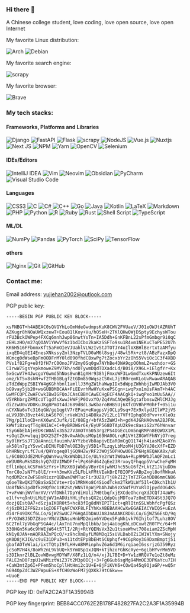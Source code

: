 ### Hi there 👋

A Chinese college student, love coding, love open source, love open Internet

My favorite Linux distribution: 

![Arch](https://img.shields.io/badge/Arch%20Linux-1793D1?logo=arch-linux&logoColor=fff&style=for-the-badge)
![Debian](https://img.shields.io/badge/Debian-D70A53?style=for-the-badge&logo=debian&logoColor=white)

My favorite search engine: 

![scrapy](https://img.shields.io/badge/startpage-%23a6afff?style=for-the-badge)

My favorite browser: 

![Brave](https://img.shields.io/badge/Brave-FB542B?style=for-the-badge&logo=Brave&logoColor=white)

### My tech stacks:

#### Frameworks, Platforms and Libraries

![Django](https://img.shields.io/badge/django-%23092E20.svg?style=for-the-badge&logo=django&logoColor=white)
![FastAPI](https://img.shields.io/badge/FastAPI-005571?style=for-the-badge&logo=fastapi)
![Flask](https://img.shields.io/badge/flask-%23000.svg?style=for-the-badge&logo=flask&logoColor=white)
![scrapy](https://img.shields.io/badge/scrapy-%2360a839?style=for-the-badge)
![NodeJS](https://img.shields.io/badge/node.js-6DA55F?style=for-the-badge&logo=node.js&logoColor=white)
![Vue.js](https://img.shields.io/badge/vuejs-%2335495e.svg?style=for-the-badge&logo=vuedotjs&logoColor=%234FC08D)
![Nuxtjs](https://img.shields.io/badge/Nuxt-002E3B?style=for-the-badge&logo=nuxtdotjs&logoColor=#00DC82)
![Next JS](https://img.shields.io/badge/Next-black?style=for-the-badge&logo=next.js&logoColor=white)
![NPM](https://img.shields.io/badge/NPM-%23CB3837.svg?style=for-the-badge&logo=npm&logoColor=white)
![Yarn](https://img.shields.io/badge/yarn-%232C8EBB.svg?style=for-the-badge&logo=yarn&logoColor=white)
![OpenCV](https://img.shields.io/badge/opencv-%23white.svg?style=for-the-badge&logo=opencv&logoColor=white)
![Selenium](https://img.shields.io/badge/-selenium-%43B02A?style=for-the-badge&logo=selenium&logoColor=white)

#### IDEs/Editors

![IntelliJ IDEA](https://img.shields.io/badge/IntelliJIDEA-000000.svg?style=for-the-badge&logo=intellij-idea&logoColor=white)
![Vim](https://img.shields.io/badge/VIM-%2311AB00.svg?style=for-the-badge&logo=vim&logoColor=white)
![Neovim](https://img.shields.io/badge/NeoVim-%2357A143.svg?&style=for-the-badge&logo=neovim&logoColor=white)
![Obsidian](https://img.shields.io/badge/Obsidian-%23483699.svg?style=for-the-badge&logo=obsidian&logoColor=white)
![PyCharm](https://img.shields.io/badge/pycharm-143?style=for-the-badge&logo=pycharm&logoColor=black&color=black&labelColor=green)
![Visual Studio Code](https://img.shields.io/badge/Visual%20Studio%20Code-0078d7.svg?style=for-the-badge&logo=visual-studio-code&logoColor=white)

#### Languages

![CSS3](https://img.shields.io/badge/css3-%231572B6.svg?style=for-the-badge&logo=css3&logoColor=white)
![C](https://img.shields.io/badge/c-%2300599C.svg?style=for-the-badge&logo=c&logoColor=white)
![C#](https://img.shields.io/badge/c%23-%23239120.svg?style=for-the-badge&logo=c-sharp&logoColor=white)
![C++](https://img.shields.io/badge/c++-%2300599C.svg?style=for-the-badge&logo=c%2B%2B&logoColor=white)
![Go](https://img.shields.io/badge/go-%2300ADD8.svg?style=for-the-badge&logo=go&logoColor=white)
![Java](https://img.shields.io/badge/java-%23ED8B00.svg?style=for-the-badge&logo=openjdk&logoColor=white)
![Kotlin](https://img.shields.io/badge/kotlin-%237F52FF.svg?style=for-the-badge&logo=kotlin&logoColor=white)
![LaTeX](https://img.shields.io/badge/latex-%23008080.svg?style=for-the-badge&logo=latex&logoColor=white)
![Markdown](https://img.shields.io/badge/markdown-%23000000.svg?style=for-the-badge&logo=markdown&logoColor=white)
![PHP](https://img.shields.io/badge/php-%23777BB4.svg?style=for-the-badge&logo=php&logoColor=white)
![Python](https://img.shields.io/badge/python-3670A0?style=for-the-badge&logo=python&logoColor=ffdd54)
![R](https://img.shields.io/badge/r-%23276DC3.svg?style=for-the-badge&logo=r&logoColor=white)
![Ruby](https://img.shields.io/badge/ruby-%23CC342D.svg?style=for-the-badge&logo=ruby&logoColor=white)
![Rust](https://img.shields.io/badge/rust-%23000000.svg?style=for-the-badge&logo=rust&logoColor=white)
![Shell Script](https://img.shields.io/badge/shell_script-%23121011.svg?style=for-the-badge&logo=gnu-bash&logoColor=white)
![TypeScript](https://img.shields.io/badge/typescript-%23007ACC.svg?style=for-the-badge&logo=typescript&logoColor=white)

#### ML/DL

![NumPy](https://img.shields.io/badge/numpy-%23013243.svg?style=for-the-badge&logo=numpy&logoColor=white)
![Pandas](https://img.shields.io/badge/pandas-%23150458.svg?style=for-the-badge&logo=pandas&logoColor=white)
![PyTorch](https://img.shields.io/badge/PyTorch-%23EE4C2C.svg?style=for-the-badge&logo=PyTorch&logoColor=white)
![SciPy](https://img.shields.io/badge/SciPy-%230C55A5.svg?style=for-the-badge&logo=scipy&logoColor=%white)
![TensorFlow](https://img.shields.io/badge/TensorFlow-%23FF6F00.svg?style=for-the-badge&logo=TensorFlow&logoColor=white)

#### others

![Nginx](https://img.shields.io/badge/nginx-%23009639.svg?style=for-the-badge&logo=nginx&logoColor=white)
![Git](https://img.shields.io/badge/git-%23F05033.svg?style=for-the-badge&logo=git&logoColor=white)
![GitHub](https://img.shields.io/badge/github-%23121011.svg?style=for-the-badge&logo=github&logoColor=white)

### Contact me:

Email address: yujiehan2002@outlook.com

PGP public key:

```
-----BEGIN PGP PUBLIC KEY BLOCK-----

xsFNBGT+h4ABEAC0sQVGYhLoOmHdeGwdmpsKuK8CWV2FVUaeV/J01eOWJtAZRUhT
AZKugr8hNOaUWQxzewT+Eou81lKoy+Vu/hOSeH+2TKlQHwQWjDSpty9EchysWTou
rFU3BckOWPep4FXCq6mnhJwp86nwtYsTn+IA5Ddh+GnKFBnL22sPfmGmbqr9i0qC
zEHLzHO/m27qQOAV1YWwVf6z1bdICbo2kaKzSSFTo9su1R4xm1NEKuCToPE52U7h
KK6H516FFbnmxKft5aFmOIeVJUahlVLWzIvStJTOTJY4oIlVXBHlBertxtaAMfyu
ixqED4qGEI4EnesXNkssyZml3NzpTVLD0aM6l8sgj/48wl5Rk+zt8/ABzFazxDpQ
WCmcg0dWseBpFmOODFrMY0ld090fhdCBxwPg7tZocxbYr2zOh55VviOc1C3f4XBD
PVs1f82Fg+e8fDfH7rC0OnoJPV2my0Sq0gw7NYhBe4DWA9qpOOhmLZ+wxhdor+GS
CIrwW75gsYvpkmoweZ9MV7kh/ndOTywmDQdTDXadcLd/B0i8/X96L+iElgfYr+Kx
5xGcwV7H4JwcgoYGwmd5hNos8wnB1gXHr938hjFmxoWF3LwGmdTxuKkPNUzew6It
omz/kT5x8shN+wf2THBGBLgfZtGDm850WqszCS0xL7jtR0remKLoUvRwawARAQAB
zTdZdWppZSBIYW4gKGhhbnl1amllJ3MgZW1haWwpIDx5dWppZWhhbjIwMDJAb3V0
bG9vay5jb20+wsGUBBMBCAA+FiEEvrhMwHYuKxePSCgn+iwqPxo1mUsFAmT+h4AC
GwMFCQPCZwAFCwkIBwIGFQoJCAsCBBYCAwECHgECF4AACgkQ+iwqPxo1mUu5AA//
V5YRhbrgZFMIcUTlgdfsXwwJkWFjP0OvxYO/Zq4VmCAQeQE5gtafbmswZHlCMJJg
diZzwU0vVD0KuJKg8PmDt4dJ689dBdL3wKbaroBHBSUj6XfcDVBhPM0hFf+05i1u
nCYXNa6vTc316qGW/gq1qgtV7rEPaq+eKugpsVjOCLp9sq+7Ex9xlydJIlWP2jVS
aLV9JBhJBvzt4KLbAS6P0ljrVeW1hIi4D8ka2Vi2Lc17VFfIphq80dPvv+nXleOz
7Mg/p1IloCD+nKX6wnCJufk/iI/08Eg/+bfA5zZWWJ+h+gdK4JGRHA0vnA2BJF0L
kWWfi8zwqfT4g9NIAC+C+9yBRDWGr6k/EyUP568DTApU2k9ec8asiG2xY6hWnvar
tSyG6bEbAjeEDKcW0Alx3S527V3mOTY5053rg2PS4DGEcLOm5nqRMPn8EQWDX1PL
+sOqtZk+wtqqjQKX25ZT+28vAwAhDusMOp169HA0OLrqR1VHtZ8GWfFhNYjO7reg
5y0lHrSsJT1QaAnniLfauimh/AYYzbeVb8apjvEEaROmCgQ1174jh4iasMZAoXYn
ak58ln7gzYSvwCsDINUFbD7mlOE38yjV5D1+TLzqyLbMzoM4jU3GYVJ8cXfF+EZD
6hHRNcyrLfC7u4/QHYogeq0ljGQ9HZw/RF23WOj5OPHOwU0EZP6HgAEQAKA8x/uR
L/6C08OJdE2MUFgQWnYwu/RxWNbDL3Ce/ULYe2rWt3W0aA+RLp9MWbJlAQF2mLc1
eW3U0RuMkSX8shyQ7dIVIMWDFf+lPgK6Fd64ZqEe23RrxoyQFhqqp5VrwCheFgMH
Efl1nbpLkCSFmkSzYrs+lMzX6DjWbByVByrOXjwhMJhc55uG6fZ+LktZ1JVjuDDm
TmrC8oJsN7Ys8lE/r++h3mwKVz5LFbLkFMtVEakBrEFBIOP5vABpZxgl8ofRWkuA
hqdDM2ceZwFSBsRixzrQBDwaOWMTucFir3UZ0/Tj8kZIZjTmTZFGahDD86mmCN86
q6oeT8wQK2TQBaSxG3CVte+rQolMRNKo8C4SiodTckm2TkW1LWf5Il+CDkchIh1U
Uo8fNkS3pdDfkzRQf0c1zR2St/WNST8pWjPbAhJWb9zX5WfPUYxRlDjpyddOG4KS
7+vFvWnjWVfmrXV/rVfDWhl7DpYdiHUli7H0tbqfxjEXCdeOhcrqXdJCQfJ4aWFs
e1lfv+q9nUjLMiEjWV1mADUiYHLjFebsQX2qLQdpQujMDToa7z8mETDX4St3JQ7O
dozjQIst0A7+dSzjaIKOR0t5+hc83fIg8dNYIPIT1ct+qRlItnSSLWbhfcPgfQSz
4j6zDR1ZFFG2zx1qIOEFTqAFCWXF8LFIYhKxABEBAAHCwXwEGAEIACYWIQS+uEzA
di4rF49IKCf6LCo/GjWZSwUCZP6HgAIbDAUJA8JnAAAKCRD6LCo/GjWZS6EsD/9q
rP/O3W8J5D7Z8oerVNdVZNAsuHnbMD2min6YVDex5FqNh1vk7GIhjtof7Luhz8OV
6C2Tnl7pVbGqPSGA4c/lAxTnU7nxMpQlbkb/1ej4aUogKhLoDCxwtZR0TPc/64+M
330HGn5Ka6c9hWEjW64t5TlI/2Rj+RtYQENsVx32u1tsxeWhwt708eiam2ZScMpN
kN1y8JAN+mAQR9AZnPQcO/+z9hcXmByfLM8MDq15sUVLDab0ZiIW1WlYXm+SNojy
gK0D8jKJIG/c9uE31DPu3+n11tdtEPpBbEHtSCUphqf+9CGpRoy3G9DxmBmptj51
gbafAOTeWlai/ixtTQtpI9fLHHvABMMinphvZ6a6d1M6irqiaeI6ssrjzG359Ryz
jcSoM7H4k/8oWh2nL9VbUQ+k9YmUSp1xJQN+kTjhzoFGhKcXye+6gLbHYvrMm5VD
s3DIknrZlBLZovWBvwgMDYWF/X8Fz1LQ/n4/xjJL7BE+D+Yw1zHRQV7e1oZt8eMz
FALE2nD0FzpU1wNMiztWiZ37t2M3p0ICj+3+Fg6Gub6sgMg94MmOE3DPKaYcu7IH
+CaW3mtZp6I+PFem5hoCpllHtHmi2c1U+E+8jFiKVK6+COwQa45q9OjaGP/+wQ5r
h694OpZdC3WZFWpuES+XfCH0zWoFM7jQXKk79tC6kw==
=UuoE
-----END PGP PUBLIC KEY BLOCK-----
```

PGP key ID: 0xFA2C2A3F1A35994B

PGP key fingerprint: BEB84CC0762E2B178F482827FA2C2A3F1A35994B

